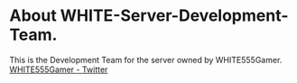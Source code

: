 # About WHITE-Server-Development-Team.

This is the Development Team for the server owned by WHITE555Gamer.
[WHITE555Gamer - Twitter](https://twitter.com/WHITE555Gamer)
